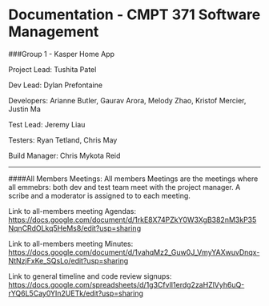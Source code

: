 # Documentation - CMPT 371 Software Management
###Group 1 - Kasper Home App

Project Lead: Tushita Patel

Dev Lead: Dylan Prefontaine

Developers: Arianne Butler, Gaurav Arora, Melody Zhao, Kristof Mercier, Justin Ma

Test Lead: Jeremy Liau

Testers: Ryan Tetland, Chris May

Build Manager: Chris Mykota Reid

---

####All Members Meetings:
All members Meetings are the meetings where all emmebrs: both dev and test team meet with the project manager. A scribe and a moderator is assigned to to each meeting. 

Link to all-members meeting Agendas: https://docs.google.com/document/d/1rkE8X74PZkY0W3XgB382nM3kP35NqnCRdOLkq5HeMs8/edit?usp=sharing

Link to all-members meeting Minutes: https://docs.google.com/document/d/1vahqMz2_Guw0J_VmyYAXwuvDnqx-NtNzjFxKe_SQsLo/edit?usp=sharing

Link to general timeline and code review signups: https://docs.google.com/spreadsheets/d/1g3CfvlI1erdg2zaHZlVyh6uQ-rYQ6L5Cay0YIn2UETk/edit?usp=sharing


